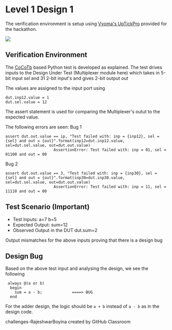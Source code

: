 # Level 1 Design 1

The verification environment is setup using [Vyoma's UpTickPro](https://vyomasystems.com) provided for the hackathon.

![](https://imgur.com/a/X4sqWdA)

## Verification Environment

The [CoCoTb](https://www.cocotb.org/) based Python test is developed as explained. The test drives inputs to the Design Under Test (Multiplexer module here) which takes in 5-bit input *sel* and 31 2-bit input's and gives 2-bit output *out*

The values are assigned to the input port using 
```
dut.inp12.value = 1
dut.sel.value = 12
```

The assert statement is used for comparing the Multiplexer's outut to the expected value.

The following errors are seen:
Bug 1
```
assert dut.out.value == ip, "Test failed with: inp = {inp12}, sel = {sel} and out = {out}".format(inp12=dut.inp12.value, sel=dut.sel.value, out=dut.out.value)
                     AssertionError: Test failed with: inp = 01, sel = 01100 and out = 00
```
Bug 2
```
assert dut.out.value == 3, "Test failed with: inp = {inp30}, sel = {sel} and out = {out}".format(inp30=dut.inp30.value, sel=dut.sel.value, out=dut.out.value)
                     AssertionError: Test failed with: inp = 11, sel = 11110 and out = 00
```

## Test Scenario **(Important)**
- Test Inputs: a=7 b=5
- Expected Output: sum=12
- Observed Output in the DUT dut.sum=2

Output mismatches for the above inputs proving that there is a design bug

## Design Bug
Based on the above test input and analysing the design, we see the following

```
 always @(a or b) 
  begin
    sum = a - b;             ====> BUG
  end
```
For the adder design, the logic should be ``a + b`` instead of ``a - b`` as in the design code.


challenges-RajeshwarBoyina created by GitHub Classroom
